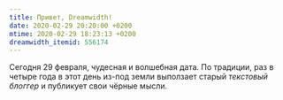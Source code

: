 ```yaml
---
title: Привет, Dreamwidth!
date: 2020-02-29 20:20:00 +0200
mtime: 2020-02-29 18:23:13 +0200
dreamwidth_itemid: 556174
---
```


Сегодня 29 февраля, чудесная и волшебная дата. По традиции, раз в четыре года в этот день из-под земли выползает старый <i>текстовый блоггер</i> и публикует свои чёрные мысли.
